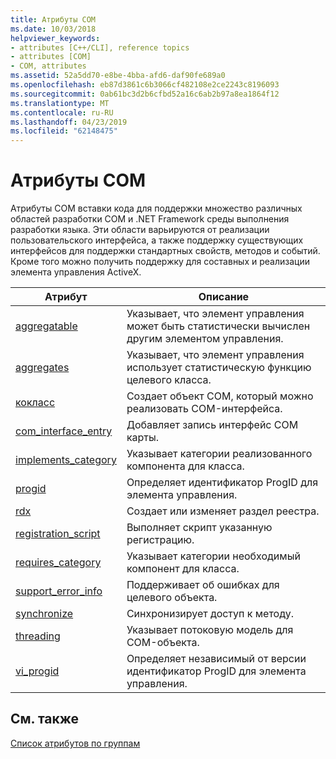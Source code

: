 ```yaml
---
title: Атрибуты COM
ms.date: 10/03/2018
helpviewer_keywords:
- attributes [C++/CLI], reference topics
- attributes [COM]
- COM, attributes
ms.assetid: 52a5dd70-e8be-4bba-afd6-daf90fe689a0
ms.openlocfilehash: eb87d3861c6b3066cf482108e2ce2243c8196093
ms.sourcegitcommit: 0ab61bc3d2b6cfbd52a16c6ab2b97a8ea1864f12
ms.translationtype: MT
ms.contentlocale: ru-RU
ms.lasthandoff: 04/23/2019
ms.locfileid: "62148475"
---
```

# <a name="com-attributes"></a>Атрибуты COM

Атрибуты COM вставки кода для поддержки множество различных областей разработки COM и .NET Framework среды выполнения разработки языка. Эти области варьируются от реализации пользовательского интерфейса, а также поддержку существующих интерфейсов для поддержки стандартных свойств, методов и событий. Кроме того можно получить поддержку для составных и реализации элемента управления ActiveX.

|Атрибут|Описание|
|---------------|-----------------|
|[aggregatable](aggregatable.md)|Указывает, что элемент управления может быть статистически вычислен другим элементом управления.|
|[aggregates](aggregates.md)|Указывает, что элемент управления использует статистическую функцию целевого класса.|
|[кокласс](coclass.md)|Создает объект COM, который можно реализовать COM-интерфейса.|
|[com_interface_entry](com-interface-entry-cpp.md)|Добавляет запись интерфейс COM карты.|
|[implements_category](implements-category.md)|Указывает категории реализованного компонента для класса.|
|[progid](progid.md)|Определяет идентификатор ProgID для элемента управления.|
|[rdx](rdx.md)|Создает или изменяет раздел реестра.|
|[registration_script](registration-script.md)|Выполняет скрипт указанную регистрацию.|
|[requires_category](requires-category.md)|Указывает категории необходимый компонент для класса.|
|[support_error_info](support-error-info.md)|Поддерживает об ошибках для целевого объекта.|
|[synchronize](synchronize.md)|Синхронизирует доступ к методу.|
|[threading](threading-cpp.md)|Указывает потоковую модель для COM-объекта.|
|[vi_progid](vi-progid.md)|Определяет независимый от версии идентификатор ProgID для элемента управления.|

## <a name="see-also"></a>См. также

[Список атрибутов по группам](attributes-by-group.md)
